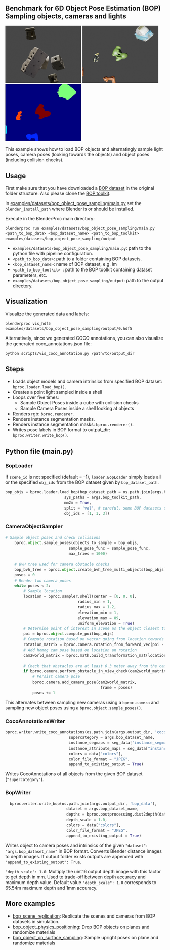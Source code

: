 ## Benchmark for 6D Object Pose Estimation (BOP) <br/> Sampling objects, cameras and lights

<img src=../../../images/bop_object_pose_sampling_tless_sample.jpg width="240" height="180"> <img src=../../../images/bop_object_pose_sampling_hb_sample.jpg width="240" height="180"> <img src=../../../images/bop_object_pose_sampling_hb_sample_inst.jpg width="240" height="180">

This example shows how to load BOP objects and alternatingly sample light poses, camera poses (looking towards the objects) and object poses (including collision checks).

## Usage

First make sure that you have downloaded a [BOP dataset](https://bop.felk.cvut.cz/datasets/) in the original folder structure. Also please clone the [BOP toolkit](https://github.com/thodan/bop_toolkit).

In [examples/datasets/bop_object_pose_sampling/main.py](main.py) set the `blender_install_path` where Blender is or should be installed.

Execute in the BlenderProc main directory:  

```
blenderproc run examples/datasets/bop_object_pose_sampling/main.py <path_to_bop_data> <bop_dataset_name> <path_to_bop_toolkit> examples/datasets/bop_object_pose_sampling/output
```
* `examples/datasets/bop_object_pose_sampling/main.py`: path to the python file with pipeline configuration.
* `<path_to_bop_data>`: path to a folder containing BOP datasets.
* `<bop_dataset_name>`: name of BOP dataset, e.g. lm
* `<path_to_bop_toolkit> `: path to the BOP toolkit containing dataset parameters, etc.
* `examples/datasets/bop_object_pose_sampling/output`: path to the output directory.

## Visualization

Visualize the generated data and labels:
```
blenderproc vis_hdf5 examples/datasets/bop_object_pose_sampling/output/0.hdf5
```

Alternatively, since we generated COCO annotations, you can also visualize the generated coco_annotations.json file:
```
python scripts/vis_coco_annotation.py /path/to/output_dir
``` 

## Steps

* Loads object models and camera intrinsics from specified BOP dataset: `bproc.loader.load_bop()`.
* Creates a point light sampled inside a shell
* Loops over five times:
    * Sample Object Poses inside a cube with collision checks
    * Sample Camera Poses inside a shell looking at objects
* Renders rgb: `bproc.renderer`.
* Renders instance segmentation masks.
* Renders instance segmentation masks: `bproc.renderer()`.
* Writes pose labels in BOP format to output_dir: `bproc.writer.write_bop()`.

## Python file (main.py)

### BopLoader

If `scene_id` is not specified (default = -1), `loader.BopLoader` simply loads all or the specified `obj_ids` from the BOP dataset given by `bop_dataset_path`. 

```python
bop_objs = bproc.loader.load_bop(bop_dataset_path = os.path.join(args.bop_parent_path, args.bop_dataset_name),
                          sys_paths = args.bop_toolkit_path,
                          mm2m = True,
                          split = 'val', # careful, some BOP datasets only have test sets
                          obj_ids = [1, 1, 3])
```

### CameraObjectSampler

```python
# Sample object poses and check collisions 
    bproc.object.sample_poses(objects_to_sample = bop_objs,
                            sample_pose_func = sample_pose_func, 
                            max_tries = 1000)

    # BVH tree used for camera obstacle checks
    bop_bvh_tree = bproc.object.create_bvh_tree_multi_objects(bop_objs)
    poses = 0
    # Render two camera poses
    while poses < 2:
        # Sample location
        location = bproc.sampler.shell(center = [0, 0, 0],
                                radius_min = 1,
                                radius_max = 1.2,
                                elevation_min = 1,
                                elevation_max = 89,
                                uniform_elevation = True)
        # Determine point of interest in scene as the object closest to the mean of a subset of objects
        poi = bproc.object.compute_poi(bop_objs)
        # Compute rotation based on vector going from location towards poi
        rotation_matrix = bproc.camera.rotation_from_forward_vec(poi - location, inplane_rot=np.random.uniform(-0.7854, 0.7854))
        # Add homog cam pose based on location an rotation
        cam2world_matrix = bproc.math.build_transformation_mat(location, rotation_matrix)
        
        # Check that obstacles are at least 0.3 meter away from the camera and make sure the view interesting enough
        if bproc.camera.perform_obstacle_in_view_check(cam2world_matrix, {"min": 0.3}, bop_bvh_tree):
            # Persist camera pose
            bproc.camera.add_camera_pose(cam2world_matrix, 
                                          frame = poses)
            poses += 1
```

This alternates between sampling new cameras using a `bproc.camera` and sampling new object poses using a `bproc.object.sample_poses()`.

### CocoAnnotationsWriter

```python
bproc.writer.write_coco_annotations(os.path.join(args.output_dir, 'coco_data'),
                            supercategory = args.bop_dataset_name,
                            instance_segmaps = seg_data["instance_segmaps"],
                            instance_attribute_maps = seg_data["instance_attribute_maps"],
                            colors = data["colors"],
                            color_file_format = "JPEG", 
                            append_to_existing_output = True)
```
Writes CocoAnnotations of all objects from the given BOP dataset (`"supercategory"`).

### BopWriter

```python
  bproc.writer.write_bop(os.path.join(args.output_dir, 'bop_data'),
                           dataset = args.bop_dataset_name,
                           depths = bproc.postprocessing.dist2depth(data["distance"]),
                           depth_scale = 1.0, 
                           colors = data["colors"], 
                           color_file_format = "JPEG", 
                           append_to_existing_output = True)
```

Writes object to camera poses and intrinsics of the given `"dataset": "args.bop_dataset_name"` in BOP format. Converts Blender distance images to depth images. If output folder exists outputs are appended with `"append_to_existing_output": True`.

`"depth_scale": 1.0`: Multiply the uint16 output depth image with this factor to get depth in mm. Used to trade-off between depth accuracy and maximum depth value. Default value `"depth_scale": 1.0` corresponds to 65.54m maximum depth and 1mm accuracy. 

## More examples

* [bop_scene_replication](../bop_scene_replication/README.md): Replicate the scenes and cameras from BOP datasets in simulation.
* [bop_object_physics_positioning](../bop_object_physics_positioning/README.md): Drop BOP objects on planes and randomize materials
* [bop_object_on_surface_sampling](../bop_object_on_surface_sampling/README.md): Sample upright poses on plane and randomize materials
